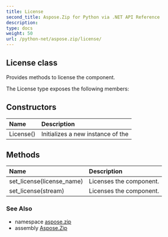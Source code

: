 ```yaml
---
title: License
second_title: Aspose.Zip for Python via .NET API Reference
description: 
type: docs
weight: 50
url: /python-net/aspose.zip/license/
---
```


## License class

Provides methods to license the component.

The License type exposes the following members:
## Constructors
| Name | Description |
| :- | :- |
|License()|Initializes a new instance of the|
## Methods
| Name | Description |
| :- | :- |
|set_license(license_name)|Licenses the component.|
|set_license(stream)|Licenses the component.|

### See Also

* namespace [aspose.zip](/zip/python-net/aspose.zip/)
* assembly [Aspose.Zip](/zip/python-net/)

